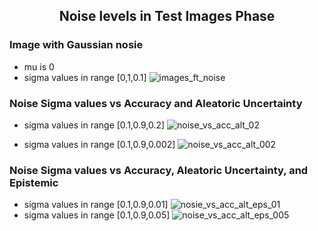 ## <center>  Noise levels in Test Images Phase </center>

### Image with Gaussian nosie
  - mu is 0
  - sigma values in range [0,1,0.1]
![images_ft_noise](https://user-images.githubusercontent.com/47720123/115002357-b6ea2700-9eb5-11eb-81f5-2916bbe8ac0c.png)

### Noise Sigma values vs Accuracy and Aleatoric Uncertainty
  - sigma values in range [0.1,0.9,0.2]
![noise_vs_acc_alt_02](https://user-images.githubusercontent.com/47720123/115002359-b81b5400-9eb5-11eb-8ed7-190b5539d23b.png)

  - sigma values in range [0.1,0.9,0.002]
![noise_vs_acc_alt_002](https://user-images.githubusercontent.com/47720123/115002364-b94c8100-9eb5-11eb-92a4-1eb49ee87a30.png)

### Noise Sigma values vs Accuracy, Aleatoric Uncertainty, and Epistemic
  - sigma values in range [0.1,0.9,0.01]
  ![nosie_vs_acc_alt_eps_01](https://user-images.githubusercontent.com/47720123/115002369-b9e51780-9eb5-11eb-8c1f-ebb565072832.png)
  - sigma values in range [0.1,0.9,0.05]
![noise_vs_acc_alt_eps_005](https://user-images.githubusercontent.com/47720123/115002365-b9e51780-9eb5-11eb-90ad-ea1f049806d7.png)
